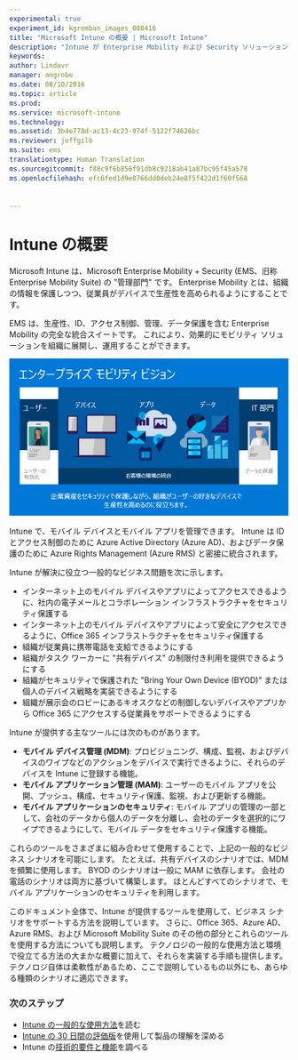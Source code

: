```yaml
---
experimental: true
experiment_id: kgremban_images_080416
title: "Microsoft Intune の概要 | Microsoft Intune"
description: "Intune が Enterprise Mobility および Security ソリューションでどのようにしてモバイル デバイスを管理するかについて説明します。"
keywords: 
author: Lindavr
manager: angrobe
ms.date: 08/10/2016
ms.topic: article
ms.prod: 
ms.service: microsoft-intune
ms.technology: 
ms.assetid: 3b4e778d-ac13-4c23-974f-5122f74626bc
ms.reviewer: jeffgilb
ms.suite: ems
translationtype: Human Translation
ms.sourcegitcommit: f88c9f6b856f91db8c9218ab41a87bc95f45a578
ms.openlocfilehash: efc6fed1d9e0766dd0deb24e8f5f422d1f60f568


---
```


# Intune の概要
Microsoft Intune は、Microsoft Enterprise Mobility + Security (EMS、旧称 Enterprise Mobility Suite) の "管理部門" です。 Enterprise Mobility とは、組織の情報を保護しつつ、従業員がデバイスで生産性を高められるようにすることです。  

EMS は、生産性、ID、アクセス制御、管理、データ保護を含む Enterprise Mobility の完全な統合スイートです。 これにより、効果的にモビリティ ソリューションを組織に展開し、運用することができます。  

![Enterprise Mobility ビジョンの画像](..\media\em-vision.png)

Intune で、モバイル デバイスとモバイル アプリを管理できます。 Intune は ID とアクセス制御のために Azure Active Directory (Azure AD)、およびデータ保護のために Azure Rights Management (Azure RMS) と密接に統合されます。  

Intune が解決に役立つ一般的なビジネス問題を次に示します。

* インターネット上のモバイル デバイスやアプリによってアクセスできるように、社内の電子メールとコラボレーション インフラストラクチャをセキュリティ保護する
* インターネット上のモバイル デバイスやアプリによって安全にアクセスできるように、Office 365 インフラストラクチャをセキュリティ保護する
* 組織が従業員に携帯電話を支給できるようにする
* 組織がタスク ワーカーに "共有デバイス" の制限付き利用を提供できるようにする
* 組織がセキュリティで保護された "Bring Your Own Device (BYOD)" または個人のデバイス戦略を実装できるようにする
* 組織が展示会のロビーにあるキオスクなどの制御しないデバイスやアプリから Office 365 にアクセスする従業員をサポートできるようにする

Intune が提供する主なツールには次のものがあります。
* **モバイル デバイス管理 (MDM)**: プロビジョニング、構成、監視、およびデバイスのワイプなどのアクションをデバイスで実行できるように、それらのデバイスを Intune に登録する機能。
* **モバイル アプリケーション管理 (MAM)**: ユーザーのモバイル アプリを公開、プッシュ、構成、セキュリティ保護、監視、および更新する機能。
* **モバイル アプリケーションのセキュリティ**: モバイル アプリの管理の一部として、会社のデータから個人のデータを分離し、会社のデータを選択的にワイプできるようにして、モバイル データをセキュリティ保護する機能。

これらのツールをさまざまに組み合わせて使用することで、上記の一般的なビジネス シナリオを可能にします。 たとえば、共有デバイスのシナリオでは、MDM を頻繁に使用します。 BYOD のシナリオは一般に MAM に依存します。 会社の電話のシナリオは両方に基づいて構築します。 ほとんどすべてのシナリオで、モバイル アプリケーションのセキュリティを利用します。

このドキュメント全体で、Intune が提供するツールを使用して、ビジネス シナリオをサポートする方法を説明しています。  さらに、Office 365、Azure AD、Azure RMS、および Microsoft Mobility Suite のその他の部分とこれらのツールを使用する方法についても説明します。 テクノロジの一般的な使用方法と環境で役立てる方法の大まかな概要に加えて、それらを実装する手順も提供します。 テクノロジ自体は柔軟性があるため、ここで説明しているもの以外にも、あらゆる種類のシナリオに適応できます。

### 次のステップ
* [Intune の一般的な使用方法](common-ways-to-use-intune.md)を読む
* [Intune の 30 日間の評価版](get-started-with-a-30-day-trial-of-microsoft-intune.md)を使用して製品の理解を深める
* Intune の[技術的要件と機能](/intune/get-started/what-to-know-before-you-start-microsoft-intune)を調べる



<!--HONumber=Aug16_HO2-->


